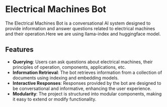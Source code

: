 # Electrical Machines Bot

The Electrical Machines Bot is a conversational AI system designed to provide information and answer questions related to electrical machines and their operation.Here we are using llama-index and huggingface model.
## Features

- **Querying**: Users can ask questions about electrical machines, their principles of operation, components, applications, etc.
- **Information Retrieval**: The bot retrieves information from a collection of documents using indexing and embedding models.
- **Interactive Responses**: Responses provided by the bot are designed to be conversational and informative, enhancing the user experience.
- **Modularity**: The project is structured into modular components, making it easy to extend or modify functionality.
